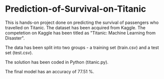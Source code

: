 # Prediction-of-Survival-on-Titanic

This is hands-on project done on predicting the survival of passengers who travelled on Titanic. The dataset has been acquired from Kaggle. The competetion on Kaggle has been titled as "Titanic: Machine Learning from Disaster".

The data has been split into two groups - a training set (train.csv) and a test set (test.csv).

The solution has been coded in Python (titanic.py).

The final model has an accuracy of 77.51 %.
